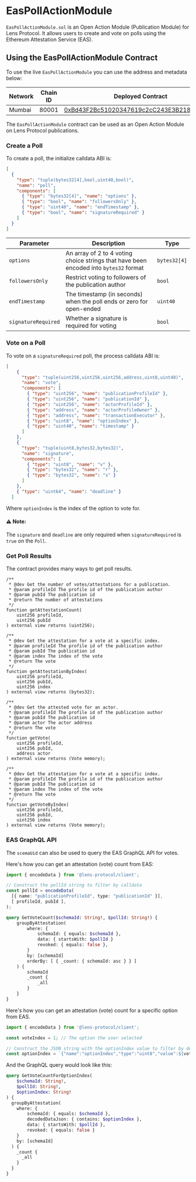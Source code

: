 # EasPollActionModule

`EasPollActionModule.sol` is an Open Action Module (Publication Module) for Lens Protocol. It allows users to create and vote on polls using the Ethereum Attestation Service (EAS).


## Using the EasPollActionModule Contract

To use the live `EasPollActionModule` you can use the address and metadata below:

| Network | Chain ID | Deployed Contract                                                                                                               | Metadata                                                                     | EAS Schema UID                                                                                                                                                                          |
|---------|----------|---------------------------------------------------------------------------------------------------------------------------------|------------------------------------------------------------------------------|-----------------------------------------------------------------------------------------------------------------------------------------------------------------------------------------|
| Mumbai  | 80001    | [0xBd43F2Bc51020347619c2cC243E3B21859f4f64c](https://mumbai.polygonscan.com/address/0xBd43F2Bc51020347619c2cC243E3B21859f4f64c) | [link](https://gateway.irys.xyz/-zJdOuwtPMPwVoFbSNO2d0dAg1lhUwHlCFOhrg8ZBVc) | [0x5e67b8b854d74789f6fa56f202907f85e3e53b87abe3d218c9f6dee1cc60ecbd](https://polygon-mumbai.easscan.org/schema/view/0x5e67b8b854d74789f6fa56f202907f85e3e53b87abe3d218c9f6dee1cc60ecbd) 


The `EasPollActionModule` contract can be used as an Open Action Module on Lens Protocol publications.

### Create a Poll
To create a poll, the initialize calldata ABI is:

```json
[
  {
    "type": "tuple(bytes32[4],bool,uint40,bool)",
    "name": "poll",
    "components": [
      { "type": "bytes32[4]", "name": "options" },
      { "type": "bool", "name": "followersOnly" },
      { "type": "uint40", "name": "endTimestamp" },
      { "type": "bool", "name": "signatureRequired" }
    ]
  }
]
```

| Parameter           | Description                                                                           | Type         |
|---------------------|---------------------------------------------------------------------------------------|--------------|
| `options`           | An array of 2 to 4 voting choice strings that have been encoded into `bytes32` format | `bytes32[4]` |
| `followersOnly`     | Restrict voting to followers of the publication author                                | `bool`       |
| `endTimestamp`      | The timestamp (in seconds) when the poll ends or zero for open-ended                  | `uint40`     |
| `signatureRequired` | Whether a signature is required for voting                                            | `bool`       |

### Vote on a Poll

To vote on a `signatureRequired` poll, the process calldata ABI is:

```json
[
    {
      "type": "tuple(uint256,uint256,uint256,address,uint8,uint40)",
      "name": "vote",
      "components": [
        { "type": "uint256", "name": "publicationProfileId" },
        { "type": "uint256", "name": "publicationId" },
        { "type": "uint256", "name": "actorProfileId" },
        { "type": "address", "name": "actorProfileOwner" },
        { "type": "address", "name": "transactionExecutor" },
        { "type": "uint8", "name": "optionIndex" },
        { "type": "uint40", "name": "timestamp" }
      ]
    },
    {
      "type": "tuple(uint8,bytes32,bytes32)",
      "name": "signature",
      "components": [
        { "type": "uint8", "name": "v" },
        { "type": "bytes32", "name": "r" },
        { "type": "bytes32", "name": "s" }
      ]
    },
    { "type": "uint64", "name": "deadline" }
  ]
```

Where `optionIndex` is the index of the option to vote for. 

#### ⚠️ Note:
The `signature` and `deadline` are only required when `signatureRequired` is `true` on the `Poll`.

### Get Poll Results

The contract provides many ways to get poll results.

```solidity
/**
 * @dev Get the number of votes/attestations for a publication.
 * @param profileId The profile id of the publication author
 * @param pubId The publication id
 * @return The number of attestations
 */
function getAttestationCount(
    uint256 profileId,
    uint256 pubId
) external view returns (uint256);

/**
 * @dev Get the attestation for a vote at a specific index.
 * @param profileId The profile id of the publication author
 * @param pubId The publication id
 * @param index The index of the vote
 * @return The vote
 */
function getAttestationByIndex(
    uint256 profileId,
    uint256 pubId,
    uint256 index
) external view returns (bytes32);

/**
 * @dev Get the attested vote for an actor.
 * @param profileId The profile id of the publication author
 * @param pubId The publication id
 * @param actor The actor address
 * @return The vote
 */
function getVote(
    uint256 profileId,
    uint256 pubId,
    address actor
) external view returns (Vote memory);

/**
 * @dev Get the attestation for a vote at a specific index.
 * @param profileId The profile id of the publication author
 * @param pubId The publication id
 * @param index The index of the vote
 * @return The vote
 */
function getVoteByIndex(
    uint256 profileId,
    uint256 pubId,
    uint256 index
) external view returns (Vote memory);
```

### EAS GraphQL API

The `scemaUid` can also be used to query the EAS GraphQL API for votes.

Here's how you can get an attestation (vote) count from EAS:

```typescript
import { encodeData } from '@lens-protocol/client';

// Construct the pollId string to filter by calldata
const pollId = encodeData(
  [{ name: "publicationProfileId", type: "publicationId" }],
  [ profileId, pubId ],
);
```

```graphql
query GetVoteCount($schemaId: String!, $pollId: String!) {
    groupByAttestation(
        where: {
            schemaId: { equals: $schemaId },
            data: { startsWith: $pollId }
            revoked: { equals: false },
        }
        by: [schemaId]
        orderBy: [ { _count: { schemaId: asc } } ]
    ) {
        schemaId
        _count {
            _all
        }
    }
}
```

Here's how you can get an attestation (vote) count for a specific option from EAS.

```typescript
import { encodeData } from '@lens-protocol/client';

const voteIndex = 1; // The option the user selected

// Construct the JSON string with the optionIndex value to filter by decodedDataJson
const optionIndex = `{"name":"optionIndex","type":"uint8","value":${voteIndex}}`;
```

And the GraphQL query would look like this:

```graphql
query GetVoteCountForOptionIndex(
    $schemaId: String!,
    $pollId: String!,
    $optionIndex: String!
) {
  groupByAttestation(
    where: {
        schemaId: { equals: $schemaId },
        decodedDataJson: { contains: $optionIndex },
        data: { startsWith: $pollId },
        revoked: { equals: false }
    }
    by: [schemaId]
  ) {
    _count {
      _all
    }
  }
}
```